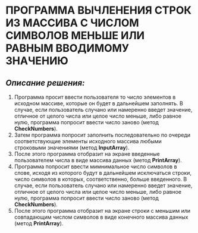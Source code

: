 # **ПРОГРАММА ВЫЧЛЕНЕНИЯ СТРОК ИЗ МАССИВА С ЧИСЛОМ СИМВОЛОВ МЕНЬШЕ ИЛИ РАВНЫМ ВВОДИМОМУ ЗНАЧЕНИЮ**
## __*Описание решения:*__
1. Программа просит ввести пользователя то число элементов в исходном массиве, которые он будет в дальнейшем заполнять. В случае, если пользователь случано или намеренно введет значение, отличное от целого числа или целое число меньше, либо равное нулю, программа попросит ввести число заново (метод **CheckNumbers**).
2. Затем программа попросит заполнить последовательно по очереди соответствующие элементы исходного массива любыми строковыми значениями (метод **InputArray**).
3. После этого программа отобразит на экране введенные пользователем числа в виде массива данных (метод **PrintArray**).
4. Программа попросит ввести мимнимальное число символов в слове, исходя из которого будут в дальнейшем исключаться строки, число символов в которых, соответственно, больше введенного. В случае, если пользователь случано или намеренно введет значение, отличное от целого числа или целое число меньше, либо равное нулю, программа попросит ввести число заново (метод **CheckNumbers**).
5. После этого программа отобразит на экране строки с меньшим или совпадающим числом символов в виде конечного массива данных (метод **PrintArray**).